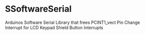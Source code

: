 # SSoftwareSerial
Arduinos Software Serial Library that frees PCINT1_vect Pin Change Interrupt for LCD Keypad Shield Button Interrupts
